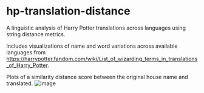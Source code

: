 # hp-translation-distance

A linguistic analysis of Harry Potter translations across languages using string distance metrics. 

Includes visualizations of name and word variations across available languages from https://harrypotter.fandom.com/wiki/List_of_wizarding_terms_in_translations_of_Harry_Potter.

Plots of a similarity distance score between the original house name and translated. 
![image](https://github.com/user-attachments/assets/7345ef6e-8c41-4373-a9f2-2c6e7bf1799e)
